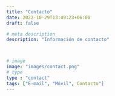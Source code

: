 ```yaml
---
title: "Contacto"
date: 2022-10-29T13:49:23+06:00
draft: false

# meta description
description: "Información de contacto"



# image
image: "images/contact.png"
# type
type : "contact"
tags: ["E-mail", "Móvil", Contacto"]
---
```

